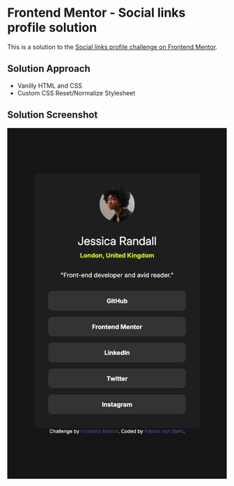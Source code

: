 # Frontend Mentor - Social links profile solution

This is a solution to the [Social links profile challenge on Frontend Mentor](https://www.frontendmentor.io/challenges/social-links-profile-UG32l9m6dQ).

## Solution Approach
* Vanilly HTML and CSS
* Custom CSS Reset/Normalize Stylesheet

## Solution Screenshot
![Result](/result/result.png?raw=true "Result")
